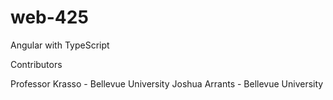 # web-425
Angular with TypeScript

Contributors

Professor Krasso - Bellevue University
Joshua Arrants - Bellevue University
